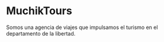 # MuchikTours
Somos una agencia de viajes que impulsamos el turismo en el departamento de la libertad.

